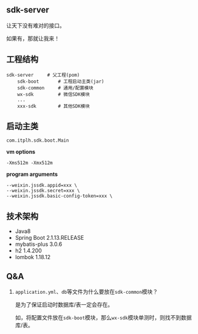 ## sdk-server

让天下没有难对的接口。

如果有，那就让我来！

## 工程结构

```
sdk-server     # 父工程(pom)
    sdk-boot       # 工程启动主类(jar)
    sdk-common     # 通用/配置模块
    wx-sdk         # 微信SDK模块
    ...
    xxx-sdk        # 其他SDK模块
```

## 启动主类

`com.itplh.sdk.boot.Main`

**vm options**
```
-Xms512m -Xmx512m
```

**program arguments**
```
--weixin.jssdk.appid=xxx \
--weixin.jssdk.secret=xxx \
--weixin.jssdk.basic-config-token=xxx \
```

## 技术架构

- Java8
- Spring Boot 2.1.13.RELEASE
- mybatis-plus 3.0.6
- h2 1.4.200
- lombok 1.18.12

## Q&A

1. `application.yml`、`db`等文件为什么要放在`sdk-common`模块？

    是为了保证启动时数据库/表一定会存在。
    
    如，将配置文件放在`sdk-boot`模块，那么`wx-sdk`模块单测时，则找不到数据库/表。
